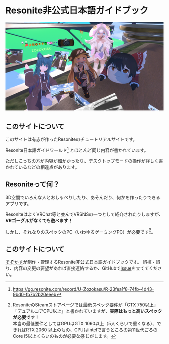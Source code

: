 # Resonite非公式日本語ガイドブック

![トップ画像](image/2024-06-29%2012.11.36.webp)
## このサイトについて


このサイトは有志が作ったResoniteのチュートリアルサイトです。

Resonite日本語ガイドワールド[^guideWorld] とほとんど同じ内容が書かれています。

ただしこっちの方が内容が細かかったり、デスクトップモードの操作が詳しく書かれているなどの相違点があります。
[^guideWorld]: <https://go.resonite.com/record/U-Zozokasu/R-23fea1f8-74fb-4d43-9bd0-fb7b2b20eeeb>
## Resoniteって何？
3D空間でいろんな人とおしゃべりしたり、あそんだり、何かを作ったりできるアプリです。

ResoniteはよくVRChat等と並んでVRSNSの一つとして紹介されたりしますが、**VRゴーグルがなくても遊べます！**

しかし、それなりのスペックのPC（いわゆるゲーミングPC）が必要です[^requiredSpec]。

[^requiredSpec]: ResoniteのSteamストアページでは最低スペック要件が「GTX 750以上」「デュアルコアCPU以上」と書かれていますが、**実際はもっと高いスペックが必要です！**<br/>本当の最低要件としてはGPUはGTX 1060以上（5人くらいで重くなる）、できればRTX 2060 以上のもの、CPUはintelで言うところの第11世代ごろのCore i5以上くらいのものが必要な感じがします。
## このサイトについて
[ぞぞかす](https://zozoka.su/)が制作・管理するResonite非公式日本語ガイドブックです。
誤植・誤り、内容の変更の要望があれば直接連絡するか、GitHubで[issue](https://github.com/Zozokasu/resonite-tutorial/issues)を立ててください。
